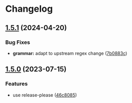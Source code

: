 # Changelog

## [1.5.1](https://github.com/tree-sitter-grammars/tree-sitter-capnp/compare/v1.5.0...v1.5.1) (2024-04-20)


### Bug Fixes

* **grammar:** adapt to upstream regex change ([7b0883c](https://github.com/tree-sitter-grammars/tree-sitter-capnp/commit/7b0883c03e5edd34ef7bcf703194204299d7099f))

## [1.5.0](https://github.com/amaanq/tree-sitter-capnp/compare/v1.4.0...v1.5.0) (2023-07-15)


### Features

* use release-please ([46c8085](https://github.com/amaanq/tree-sitter-capnp/commit/46c8085fb2a0d1b4870d404481a3499a20ef7fd1))
